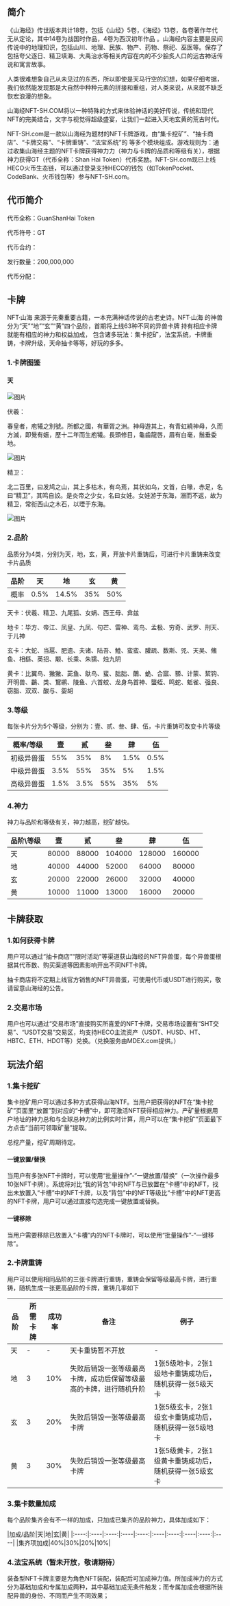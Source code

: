 

## 简介

《山海经》传世版本共计18卷，包括《山经》5卷，《海经》13卷，各卷著作年代无从定论，其中14卷为战国时作品，4卷为西汉初年作品 。山海经内容主要是民间传说中的地理知识，包括山川、地理、民族、物产、药物、祭祀、巫医等。保存了包括夸父逐日、精卫填海、大禹治水等相关内容在内的不少脍炙人口的远古神话传说和寓言故事。

人类很难想象自己从未见过的东西，所以即使是天马行空的幻想，如果仔细考据，我们依然能发现那是大自然中种种元素的拼接和重组，对人类来说，从来就不缺乏恢宏浪漫的想象。

山海经NFT-SH.COM将以一种特殊的方式来体验神话的美好传说，传统和现代NFT的完美结合，文字与视觉得超级盛宴，让我们一起进入天地玄黄的荒古时代。

NFT-SH.com是一款以山海经为题材的NFT卡牌游戏，由“集卡挖矿”、“抽卡商店”、“卡牌交易”、“卡牌重铸”、“法宝系统”的 等多个模块组成。游戏规则为：通过收集山海经主题的NFT卡牌获得神力力（神力与卡牌的品质和等级有关），根据神力获得GT（代币全称：Shan Hai Token）代币奖励。NFT-SH.com现已上线HECO火币生态链，可以通过登录支持HECO的钱包（如TokenPocket、CodeBank、火币钱包等）参与NFT-SH.com。

## 代币简介

代币全称：GuanShanHai Token

代币符号：GT

代币合约：

发行数量：200,000,000

代币分配：

## 卡牌

NFT·山海 来源于先秦重要古籍，一本充满神话传说的古老史诗。NFT·山海 的神兽分为“天”“地”“玄”“黄”四个品阶，首期将上线63种不同的异兽卡牌  持有相应卡牌就能有相应的神力和权益加成， 包含诸多玩法：集卡挖矿，法宝系统，卡牌重铸，卡牌升级，天命抽卡等等，好玩的多多。

### 1.卡牌图鉴

#### 天

![图片](https://uploader.shimo.im/f/8i6ofZLPCnxw7upR.png!thumbnail?fileGuid=rQcjKvcJrPDyTyrP)

伏羲：

春皇者，庖犧之別號。所都之國，有華胥之洲。神母遊其上，有青虹繞神母，久而方滅，即覺有娠，歷十二年而生庖犧。長頭修目，龜齒龍唇，眉有白毫，鬚垂委地。

![图片](https://uploader.shimo.im/f/S7tndWph3c41ZFYj.png!thumbnail?fileGuid=rQcjKvcJrPDyTyrP)

精卫：

北二百里，曰发鸠之山，其上多枯木，有鸟焉，其状如乌，文首，白喙，赤足，名曰“精卫”，其鸣自詨。是炎帝之少女，名曰女娃。女娃游于东海，溺而不返，故为精卫，常衔西山之木石，以堙于东海。

![图片](https://uploader.shimo.im/f/sJiKVBSpnWl7A4KH.png!thumbnail?fileGuid=rQcjKvcJrPDyTyrP)


### 2.品阶

品质分为4类，分别为天，地，玄，黄，开放卡片重铸后，可进行卡片重铸来改变卡片品质

| 品阶  | 天  | 地  | 玄  | 黄 |
| ------------- | ------------- | ------------- | ------------- | ------------- |
| 概率  | 0.5%  | 14.5%  | 35%  | 50% |

天卡：伏羲、精卫、九尾狐、女娲、西王母、弇兹

地卡：毕方、帝江、凤皇、九凤、句芒、雷神、鸾鸟、孟极、穷奇、武罗、刑天、于儿神

玄卡：大蛇、当扈、肥遗、夫诸、陆吾、鯥、蛮蛮、䑏疏、数斯、兕、天吴、鯈鱼、相繇、英招、颙、长乘、朱獳、烛九阴

黄卡：比翼鸟、獙獙、茈鱼、䲦鸟、蜚、胐胐、䴅、蛫、合寙、豲、计蒙、絜钩、开明兽、鸓、类、鵹鹕、陵鱼、六首蛟、龙身鸟首神、蠪蛭、鸣蛇、鬿雀、强良、窃脂、双双、酸与、妴胡

### 3.等级

每张卡片分为5个等级，分别为：壹、贰、叁、肆、伍，卡片重铸可改变卡片等级

| 概率/等级  | 壹  | 贰  | 叁  | 肆  | 伍 |
| ------------- | ------------- | ------------- | ------------- | ------------- | ------------- |
| 初级异兽蛋  | 55%  | 35%  | 8%  | 1.5%  | 0.5% |
| 中级异兽蛋  | 3.5% | 55%  | 35%  | 5%  | 1.5% |
| 高级异兽蛋  | 1.5% | 3.5%  | 55%  | 35%  | 5% |

### 4.神力

神力与品阶和等级有关，神力越高，挖矿越快。

| 品阶\等级  | 壹  | 贰  | 叁  | 肆  | 伍 |
| ------------- | ------------- | ------------- | ------------- | ------------- | ------------- |
| 天  | 80000  | 88000  | 104000  | 128000  | 160000 |
| 地  | 40000  | 44000  | 52000  | 64000  | 80000 |
| 玄  | 20000  | 22000  | 26000  | 32000  | 40000 |
| 黄  | 10000  | 11000  | 13000  | 16000  | 20000 |

## 卡牌获取

### 1.如何获得卡牌

用户可以通过“抽卡商店”“限时活动”等渠道获山海经的NFT异兽蛋，每个异兽蛋根据其代币数、购买渠道等因素影响开出不同NFT卡牌。

抽卡商店将不定期上线官方销售的NFT异兽蛋，可使用代币或USDT进行购买，敬请留意山海经的公告。

### 2.交易市场

用户也可以通过“交易市场”直接购买所喜爱的NFT卡牌，交易市场设置有“SHT交易”、“USDT交易”交易区，均支持HECO主流资产（USDT、HUSD、HT、HBTC、ETH、HDOT等）兑换。（兑换服务由MDEX.com提供。）

## 玩法介绍

### 1.集卡挖矿

集卡挖矿用户可以通过多种方式获得山海NTF。当用户把获得的NFT在“集卡挖矿”页面里“放置”到对应的“卡槽”中，即可激活NFT获得相应神力。产矿量根据用户地址的神力总和与全球总神力的比例实时计算，用户可以在“集卡挖矿”页面最下方点击“当前可领取矿量”提取。

总挖产量，挖矿周期待定。

#### 一键放置/替换

当用户有多张NFT卡牌时，可以使用“批量操作”-“一键放置/替换”（一次操作最多10张NFT卡牌）。系统将对比“我的背包”中的NFT与已放置在“卡槽”中的NFT，找出未放置入“卡槽”中的NFT卡牌，以及“背包”中的NFT等级比“卡槽”中的NFT更高的NFT卡牌，用户可以通过直接勾选完成一键放置或替换。

#### 一键移除

当用户需要移除已放置入“卡槽”内的NFT卡牌时，可以使用“批量操作”-“一键移除”。

### 2.卡牌重铸

用户可以使用相同品阶的三张卡牌进行重铸，重铸会保留等级最高卡牌，进行重铸，随机生成一张更高品阶的卡牌，重铸几率如下

| 品阶  | 所需卡牌  | 成功率  | 备注  | 例子 |
| ------------- | ------------- | ------------- | ------------- | ------------- |
| 天  | -  | -  | 天卡重铸暂不开放  | - |
|地|3|10%|失败后销毁一张等级最高卡牌，成功后保留等级最高的卡牌，进行随机升阶|1张5级地卡，2张1级地卡重铸成功后，随机获得一张5级天卡|
|玄|3|20%|失败后销毁一张等级最高卡牌|1张5级玄卡，2张1级玄卡重铸成功后，随机获得一张5级地卡|
|黄|3|30%|失败后销毁一张等级最高卡牌|1张5级黄卡，2张1级黄卡重铸成功后，随机获得一张5级玄卡|

### 3.集卡数量加成

每个品阶集齐会有不一样的加成，只加成已集齐的品阶神力，具体加成如下：

|加成/品阶|天|地|玄|黄|
|:----:|:----|:----:|:----|:----:|:----|:----:|:----|:----:|:----|
|集齐项加成|40%|30%|20%|10%|

### 4.法宝系统（暂未开放，敬请期待）

装备型NFT卡牌主要是为角色NFT装配，装配后可加成神力值。所加成神力的方式分为基础加成和专属加成两种，其中基础加成无条件触发；而专属加成会根据所装配异兽的身份、不同而产生不同效果；

